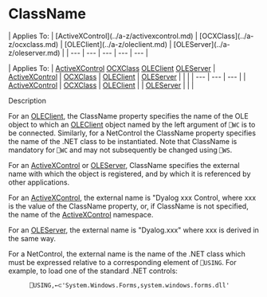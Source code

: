 




<h1 class="heading"><span class="name">ClassName</span></h1>
| Applies To: | [ActiveXControl](../a-z/activexcontrol.md) | [OCXClass](../a-z/ocxclass.md) | [OLEClient](../a-z/oleclient.md) | [OLEServer](../a-z/oleserver.md) |
| --- | --- | --- | --- | ---  |

| Applies To: | [ActiveXControl](../a-z/activexcontrol.md) [OCXClass](../a-z/ocxclass.md) [OLEClient](../a-z/oleclient.md) [OLEServer](../a-z/oleserver.md) | [ActiveXControl](../a-z/activexcontrol.md) | [OCXClass](../a-z/ocxclass.md) | [OLEClient](../a-z/oleclient.md) | [OLEServer](../a-z/oleserver.md) |  |  |
| --- | --- | ---  |
| [ActiveXControl](../a-z/activexcontrol.md) | [OCXClass](../a-z/ocxclass.md) | [OLEClient](../a-z/oleclient.md) |
| [OLEServer](../a-z/oleserver.md) |  |  |


Description


For an [OLEClient](../a-z/oleclient.md), the ClassName property specifies the name of the OLE object to which an [OLEClient](../a-z/oleclient.md) object named by the left argument of `⎕WC` is to be connected.
Similarly, for a NetControl the ClassName property specifies the name of the .NET class to be instantiated.
Note that ClassName is mandatory for `⎕WC` and may not subsequently be changed using `⎕WS`.


For an [ActiveXControl](../a-z/activexcontrol.md) or [OLEServer](../a-z/oleserver.md), ClassName specifies the external name with which the object is registered, and by which it is referenced by other applications.


For an [ActiveXControl](../a-z/activexcontrol.md), the external name is  "Dyalog xxx Control, where xxx is the value of the ClassName property, or, if ClassName is not specified, the name of the [ActiveXControl](../a-z/activexcontrol.md) namespace.


For an [OLEServer](../a-z/oleserver.md), the external name is "Dyalog.xxx" where xxx is derived in the same way.


For a NetControl, the external name is the name of the .NET class which must be expressed relative to a corresponding element of `⎕USING`.
For example, to load one of the standard .NET controls:
```apl
      ⎕USING,←⊂'System.Windows.Forms,system.windows.forms.dll'
```



